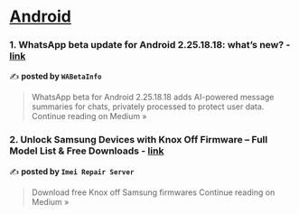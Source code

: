 
<h1><a href=https://medium.com/tag/android/recommended target="_blank" rel="noopener noreferrer">Android</a></h1>
<h3>1. WhatsApp beta update for Android 2.25.18.18: what’s new? - <a href="https://medium.com/@wabetainfo/whatsapp-beta-update-for-android-2-25-18-18-whats-new-36dd6f850dfb?source=rss------android-5" target="_blank" rel="noopener noreferrer">link</a></h3>

✍️ **posted by `WABetaInfo`**

<blockquote>WhatsApp beta for Android 2.25.18.18 adds AI-powered message summaries for chats, privately processed to protect user data.
Continue reading on Medium »</blockquote>

<h3>2. Unlock Samsung Devices with Knox Off Firmware – Full Model List & Free Downloads - <a href="https://medium.com/@imeirepairserver/unlock-samsung-devices-with-knox-off-firmware-full-model-list-free-downloads-4a3d17e97e66?source=rss------android-5" target="_blank" rel="noopener noreferrer">link</a></h3>

✍️ **posted by `Imei Repair Server`**

<blockquote>Download free Knox off Samsung firmwares
Continue reading on Medium »</blockquote>

